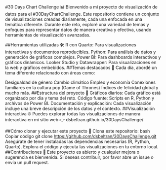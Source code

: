 #30 Days Chart Challenge 📊
Bienvenido a mi proyecto de visualización de datos para el #30DayChartChallenge. Este repositorio contiene un conjunto de visualizaciones creadas diariamente, cada una enfocada en una temática diferente. Durante este reto, exploré una variedad de temas y enfoques para representar datos de manera creativa y efectiva, usando herramientas de visualización avanzadas.

##Herramientas utilizadas 🛠️
R con Quarto: Para visualizaciones interactivas y documentos reproducibles.
Python: Para análisis de datos y generación de gráficos complejos.
Power BI: Para dashboards interactivos y gráficos dinámicos.
Looker Studio y Datawrapper: Para visualizaciones en la web y gráficos embebidos.
##Temas destacados 🎨
Cada día, abordé un tema diferente relacionado con áreas como:

Desigualdad de género
Cambio climático
Empleo y economía
Conexiones familiares en la cultura pop (Game of Thrones)
Índices de felicidad global y mucho más.
##Estructura del proyecto 📂
Gráficos diarios: Cada gráfico está organizado por día y tema del reto.
Código fuente: Scripts en R, Python y archivos de Power BI.
Documentación y explicación: Cada visualización incluye una breve descripción de los datos y el contexto.
##Visualización interactiva 🌐
Puedes explorar todas las visualizaciones de manera interactiva en mi sitio web 👉 dsbeltran.github.io/30DaysChallenge/

##Cómo clonar y ejecutar este proyecto 🚀
Clona este repositorio:
bash
Copiar código
git clone https://github.com/dsbeltran/30DaysChallenge.git
Asegúrate de tener instaladas las dependencias necesarias (R, Python, Quarto).
Explora el código y ejecuta las visualizaciones en tu entorno local.
##Contribuciones 🤝
Este proyecto es abierto y cualquier mejora o sugerencia es bienvenida. Si deseas contribuir, por favor abre un issue o envía un pull request.
